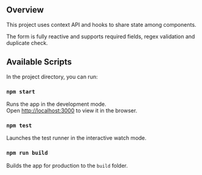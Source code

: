 ## Overview
This project uses context API and hooks to share state among components.

The form is fully reactive and supports required fields, regex validation and duplicate check.



## Available Scripts

In the project directory, you can run:

### `npm start`

Runs the app in the development mode.<br>
Open [http://localhost:3000](http://localhost:3000) to view it in the browser.

### `npm test`

Launches the test runner in the interactive watch mode.<br>


### `npm run build`

Builds the app for production to the `build` folder.<br>


